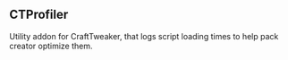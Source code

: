 ## CTProfiler
Utility addon for CraftTweaker, that logs script loading times to help pack creator optimize them.